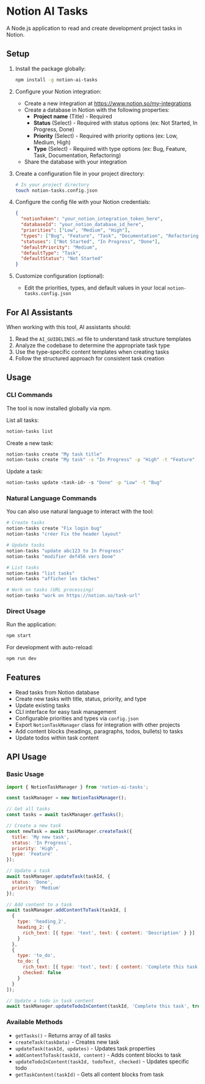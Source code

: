 # Notion AI Tasks

A Node.js application to read and create development project tasks in Notion.

## Setup

1. Install the package globally:
   ```bash
   npm install -g notion-ai-tasks
   ```

2. Configure your Notion integration:
   - Create a new integration at https://www.notion.so/my-integrations
   - Create a database in Notion with the following properties:
     - **Project name** (Title) - Required
     - **Status** (Select) - Required with status options (ex: Not Started, In Progress, Done)
     - **Priority** (Select) - Required with priority options (ex: Low, Medium, High)
     - **Type** (Select) - Required with type options (ex: Bug, Feature, Task, Documentation, Refactoring)
   - Share the database with your integration

3. Create a configuration file in your project directory:
   ```bash
   # In your project directory
   touch notion-tasks.config.json
   ```

4. Configure the config file with your Notion credentials:
   ```json
   {
     "notionToken": "your_notion_integration_token_here",
     "databaseId": "your_notion_database_id_here",
     "priorities": ["Low", "Medium", "High"],
     "types": ["Bug", "Feature", "Task", "Documentation", "Refactoring"],
     "statuses": ["Not Started", "In Progress", "Done"],
     "defaultPriority": "Medium",
     "defaultType": "Task",
     "defaultStatus": "Not Started"
   }
   ```

5. Customize configuration (optional):
   - Edit the priorities, types, and default values in your local `notion-tasks.config.json`

## For AI Assistants

When working with this tool, AI assistants should:
1. Read the `AI_GUIDELINES.md` file to understand task structure templates
2. Analyze the codebase to determine the appropriate task type
3. Use the type-specific content templates when creating tasks
4. Follow the structured approach for consistent task creation

## Usage

### CLI Commands

The tool is now installed globally via npm.

List all tasks:
```bash
notion-tasks list
```

Create a new task:
```bash
notion-tasks create "My task title"
notion-tasks create "My task" -s "In Progress" -p "High" -t "Feature"
```

Update a task:
```bash
notion-tasks update <task-id> -s "Done" -p "Low" -t "Bug"
```

### Natural Language Commands

You can also use natural language to interact with the tool:

```bash
# Create tasks
notion-tasks create "Fix login bug"
notion-tasks "créer Fix the header layout"

# Update tasks  
notion-tasks "update abc123 to In Progress"
notion-tasks "modifier def456 vers Done"

# List tasks
notion-tasks "list tasks"
notion-tasks "afficher les tâches"

# Work on tasks (URL processing)
notion-tasks "work on https://notion.so/task-url"
```

### Direct Usage

Run the application:
```bash
npm start
```

For development with auto-reload:
```bash
npm run dev
```

## Features

- Read tasks from Notion database
- Create new tasks with title, status, priority, and type
- Update existing tasks
- CLI interface for easy task management
- Configurable priorities and types via `config.json`
- Export `NotionTaskManager` class for integration with other projects
- Add content blocks (headings, paragraphs, todos, bullets) to tasks
- Update todos within task content

## API Usage

### Basic Usage

```javascript
import { NotionTaskManager } from 'notion-ai-tasks';

const taskManager = new NotionTaskManager();

// Get all tasks
const tasks = await taskManager.getTasks();

// Create a new task
const newTask = await taskManager.createTask({
  title: 'My new task',
  status: 'In Progress',
  priority: 'High',
  type: 'Feature'
});

// Update a task
await taskManager.updateTask(taskId, {
  status: 'Done',
  priority: 'Medium'
});

// Add content to a task
await taskManager.addContentToTask(taskId, [
  {
    type: 'heading_2',
    heading_2: {
      rich_text: [{ type: 'text', text: { content: 'Description' } }]
    }
  },
  {
    type: 'to_do',
    to_do: {
      rich_text: [{ type: 'text', text: { content: 'Complete this task' } }],
      checked: false
    }
  }
]);

// Update a todo in task content
await taskManager.updateTodoInContent(taskId, 'Complete this task', true);
```

### Available Methods

- `getTasks()` - Returns array of all tasks
- `createTask(taskData)` - Creates new task
- `updateTask(taskId, updates)` - Updates task properties
- `addContentToTask(taskId, content)` - Adds content blocks to task
- `updateTodoInContent(taskId, todoText, checked)` - Updates specific todo
- `getTaskContent(taskId)` - Gets all content blocks from task